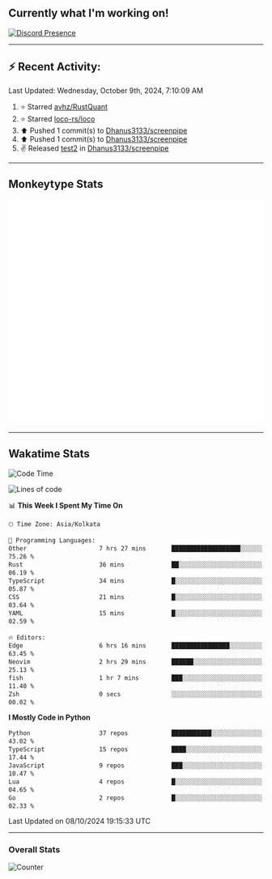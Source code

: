 ## Currently what I'm working on!
[![Discord Presence](https://lanyard.cnrad.dev/api/534981034400284712)](https://discord.com/users/534981034400284712)

---

## :zap: Recent Activity:
<!--RECENT_ACTIVITY:last_update-->
Last Updated: Wednesday, October 9th, 2024, 7:10:09 AM
<!--RECENT_ACTIVITY:last_update_end-->
<!--RECENT_ACTIVITY:start-->
1. ⭐ Starred [avhz/RustQuant](https://github.com/avhz/RustQuant)<br>
2. ⭐ Starred [loco-rs/loco](https://github.com/loco-rs/loco)<br>
3. ⬆️ Pushed 1 commit(s) to [Dhanus3133/screenpipe](https://github.com/Dhanus3133/screenpipe)<br>
4. ⬆️ Pushed 1 commit(s) to [Dhanus3133/screenpipe](https://github.com/Dhanus3133/screenpipe)<br>
5. ✌️ Released [test2](https://github.com/Dhanus3133/screenpipe/releases/tag/test2) in [Dhanus3133/screenpipe](https://github.com/Dhanus3133/screenpipe)<br>
<!--RECENT_ACTIVITY:end-->

---

## Monkeytype Stats
<a href="https://monkeytype.com/profile/dhanus">
  <img src="https://raw.githubusercontent.com/Dhanus3133/Dhanus3133/monkeytype/monkeytype-lb.svg" alt="Monkeytype Profile" />
</a>

---

## Wakatime Stats
<!--START_SECTION:waka-->
![Code Time](http://img.shields.io/badge/Code%20Time-2%2C220%20hrs%2022%20mins-blue)

![Lines of code](https://img.shields.io/badge/From%20Hello%20World%20I%27ve%20Written-6.0%20million%20lines%20of%20code-blue)

📊 **This Week I Spent My Time On** 

```text
🕑︎ Time Zone: Asia/Kolkata

💬 Programming Languages: 
Other                    7 hrs 27 mins       ███████████████████░░░░░░   75.26 % 
Rust                     36 mins             ██░░░░░░░░░░░░░░░░░░░░░░░   06.19 % 
TypeScript               34 mins             █░░░░░░░░░░░░░░░░░░░░░░░░   05.87 % 
CSS                      21 mins             █░░░░░░░░░░░░░░░░░░░░░░░░   03.64 % 
YAML                     15 mins             █░░░░░░░░░░░░░░░░░░░░░░░░   02.59 % 

🔥 Editors: 
Edge                     6 hrs 16 mins       ████████████████░░░░░░░░░   63.45 % 
Neovim                   2 hrs 29 mins       ██████░░░░░░░░░░░░░░░░░░░   25.13 % 
fish                     1 hr 7 mins         ███░░░░░░░░░░░░░░░░░░░░░░   11.40 % 
Zsh                      0 secs              ░░░░░░░░░░░░░░░░░░░░░░░░░   00.02 % 
```

**I Mostly Code in Python** 

```text
Python                   37 repos            ███████████░░░░░░░░░░░░░░   43.02 % 
TypeScript               15 repos            ████░░░░░░░░░░░░░░░░░░░░░   17.44 % 
JavaScript               9 repos             ███░░░░░░░░░░░░░░░░░░░░░░   10.47 % 
Lua                      4 repos             █░░░░░░░░░░░░░░░░░░░░░░░░   04.65 % 
Go                       2 repos             █░░░░░░░░░░░░░░░░░░░░░░░░   02.33 % 
```




 Last Updated on 08/10/2024 19:15:33 UTC
<!--END_SECTION:waka-->
---

### Overall Stats

<img src="https://moe-counter.glitch.me/get/@Dhanus3133?theme=asoul" alt="Counter" />
